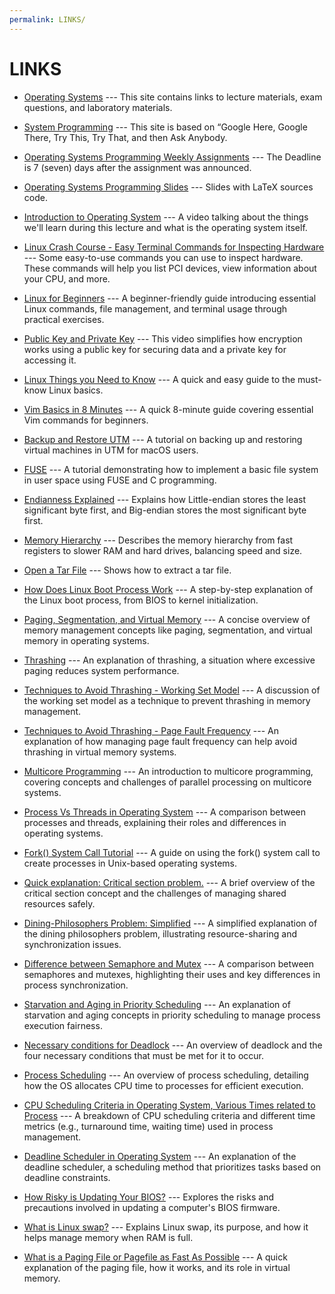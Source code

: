 ```yaml
---
permalink: LINKS/
---
```


# LINKS

* [Operating Systems](https://os.vlsm.org/) ---
  This site contains links to lecture materials, exam questions, and laboratory materials.
  
* [System Programming](https://sp.vlsm.org/) ---
  This site is based on “Google Here, Google There, Try This, Try That, and then Ask Anybody.
  
* [Operating Systems Programming Weekly Assignments](https://demos.vlsm.org/) ---
  The Deadline is 7 (seven) days after the assignment was announced.
  
* [Operating Systems Programming Slides](https://docos.vlsm.org/) ---
  Slides with LaTeX sources code.
  
* [Introduction to Operating System](https://www.youtube.com/watch?v=vBURTt97EkA) ---
A video talking about the things we'll learn during this lecture and what is the operating system itself.

* [Linux Crash Course - Easy Terminal Commands for Inspecting Hardware](https://youtu.be/oGyJr-iUwt8?si=59V2boc0XfmlFekg) ---
Some easy-to-use commands you can use to inspect hardware.
These commands will help you list PCI devices, view information about your CPU, and more.

* [Linux for Beginners](https://youtu.be/pkZEKIXe3u4?si=lLe8YTXeyJ9GUziH) --- A beginner-friendly guide introducing essential Linux commands, file management, and terminal usage through practical exercises.

* [Public Key and Private Key](https://youtu.be/r4HQ8Bp-pfw?si=zIzYrAEvMbP1gqZ-) --- This video simplifies how encryption works using a public key for securing data and a private key for accessing it.

* [Linux Things you Need to Know](https://youtu.be/LKCVKw9CzFo?si=qepm9xD3f7HKI41c) --- A quick and easy guide to the must-know Linux basics.

* [Vim Basics in 8 Minutes](https://youtu.be/ggSyF1SVFr4?si=t6245GCT73gaq643) --- A quick 8-minute guide covering essential Vim commands for beginners.

* [Backup and Restore UTM](https://youtu.be/IHeJkAJXgKc?si=AIEEvmAl6utxTEHO) --- A tutorial on backing up and restoring virtual machines in UTM for macOS users.

* [FUSE](https://youtu.be/OZn2_j_LbRY?si=1I5bPmBU15i5cJql) --- A tutorial demonstrating how to implement a basic file system in user space using FUSE and C programming.

* [Endianness Explained](https://youtu.be/LxvFb63OOs8?si=JlehJMqszaVBI7YT) --- Explains how Little-endian stores the least significant byte first, and Big-endian stores the most significant byte first.

* [Memory Hierarchy](https://youtu.be/8XH9tL4I8BM?si=uSXayq-ixn1PS2nd) --- Describes the memory hierarchy from fast registers to slower RAM and hard drives, balancing speed and size.

* [Open a Tar File](https://youtu.be/DiBivMB8LKo?si=5QirGO1as5bqDfrA) --- Shows how to extract a tar file.

* [How Does Linux Boot Process Work](https://youtu.be/XpFsMB6FoOs?si=7Q98YbHjR5QH0Y6i) --- A step-by-step explanation of the Linux boot process, from BIOS to kernel initialization.

* [Paging, Segmentation, and Virtual Memory](https://youtu.be/O4nwUqQodAg?si=KCKnkgAqxTMZvrKh) --- A concise overview of memory management concepts like paging, segmentation, and virtual memory in operating systems.

* [Thrashing](https://youtu.be/fMYECCDzUKc?si=TXPfK8SdWEwRmIKf) --- An explanation of thrashing, a situation where excessive paging reduces system performance.

* [Techniques to Avoid Thrashing - Working Set Model](https://youtu.be/SgC-l_tgmIM?si=kRFqV3joN8GtUsPD) --- A discussion of the working set model as a technique to prevent thrashing in memory management.

* [Techniques to Avoid Thrashing - Page Fault Frequency](https://youtu.be/m-6jT6CH-0M?si=MPDPz-LNJBQ2lkv5) --- An explanation of how managing page fault frequency can help avoid thrashing in virtual memory systems.

* [Multicore Programming](https://youtu.be/d_DYHdIhsr4?si=_aPep3Gp00pLkQG1) --- An introduction to multicore programming, covering concepts and challenges of parallel processing on multicore systems.

* [Process Vs Threads in Operating System](https://youtu.be/ITc09gOrqZk?si=EN0UeUXxaGV95-oZ) --- A comparison between processes and threads, explaining their roles and differences in operating systems.

* [Fork() System Call Tutorial](https://youtu.be/xVSPv-9x3gk?si=y7xgtOIZ6Ej1kO6f) --- A guide on using the fork() system call to create processes in Unix-based operating systems.

* [Quick explanation: Critical section problem.](https://youtu.be/BSX1YEoCVgA?si=ppUrUifOtK06SG0k) --- A brief overview of the critical section concept and the challenges of managing shared resources safely.

* [Dining-Philosophers Problem: Simplified](https://youtu.be/VSkvwzqo-Pk?si=ulOErWMHhDdMGgxJ) --- A simplified explanation of the dining philosophers problem, illustrating resource-sharing and synchronization issues.

* [Difference between Semaphore and Mutex](https://youtu.be/DvF3AsTglUU?si=y883Od1tXVbb1iRM) --- A comparison between semaphores and mutexes, highlighting their uses and key differences in process synchronization.

* [Starvation and Aging in Priority Scheduling](https://youtu.be/01DiVzZbRjY?si=5AyZcHSGX_fGQ48C) --- An explanation of starvation and aging concepts in priority scheduling to manage process execution fairness.

* [Necessary conditions for Deadlock](https://youtu.be/x9FF723STvo?si=U2gYxjWQMX1zRcCi) --- An overview of deadlock and the four necessary conditions that must be met for it to occur.

* [Process Scheduling](https://youtu.be/2h3eWaPx8SA?si=QgMiZs_RxkEi3j7m) --- An overview of process scheduling, detailing how the OS allocates CPU time to processes for efficient execution.

* [CPU Scheduling Criteria in Operating System, Various Times related to Process](https://youtu.be/rFt1hwh-8zU?si=e8mx2HDY1dHPFjsI) --- A breakdown of CPU scheduling criteria and different time metrics (e.g., turnaround time, waiting time) used in process management.

* [Deadline Scheduler in Operating System](https://www.geeksforgeeks.org/deadline-scheduler-in-operating-system/) --- An explanation of the deadline scheduler, a scheduling method that prioritizes tasks based on deadline constraints.

* [How Risky is Updating Your BIOS?](https://youtu.be/x3y-r06Mq2M?si=PQ28BMLUcaYXNdEy) --- Explores the risks and precautions involved in updating a computer's BIOS firmware.  

* [What is Linux swap?](https://youtu.be/0mgefj9ibRE?si=HwEKx2s9juZlI--I) --- Explains Linux swap, its purpose, and how it helps manage memory when RAM is full.  

* [What is a Paging File or Pagefile as Fast As Possible](https://youtu.be/1VDP5TCAK2c?si=Xr7P4E0-g9orD0bS) --- A quick explanation of the paging file, how it works, and its role in virtual memory.
